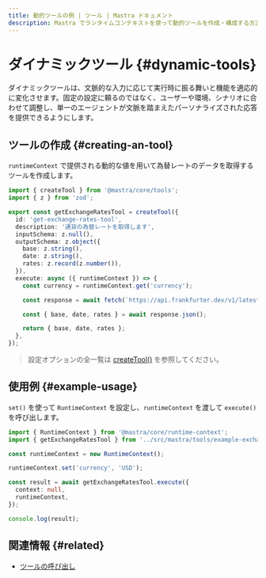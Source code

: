 ```yaml
---
title: 動的ツールの例 | ツール | Mastra ドキュメント
description: Mastra でランタイムコンテキストを使って動的ツールを作成・構成する方法を学びます。
---
```


# ダイナミックツール \{#dynamic-tools\}

ダイナミックツールは、文脈的な入力に応じて実行時に振る舞いと機能を適応的に変化させます。固定の設定に頼るのではなく、ユーザーや環境、シナリオに合わせて調整し、単一のエージェントが文脈を踏まえたパーソナライズされた応答を提供できるようにします。

## ツールの作成 \{#creating-an-tool\}

`runtimeContext` で提供される動的な値を用いて為替レートのデータを取得するツールを作成します。

```typescript filename="src/mastra/tools/example-exchange-rates-tool.ts" showLineNumbers copy
import { createTool } from '@mastra/core/tools';
import { z } from 'zod';

export const getExchangeRatesTool = createTool({
  id: 'get-exchange-rates-tool',
  description: '通貨の為替レートを取得します',
  inputSchema: z.null(),
  outputSchema: z.object({
    base: z.string(),
    date: z.string(),
    rates: z.record(z.number()),
  }),
  execute: async ({ runtimeContext }) => {
    const currency = runtimeContext.get('currency');

    const response = await fetch(`https://api.frankfurter.dev/v1/latest?base=${currency}`);

    const { base, date, rates } = await response.json();

    return { base, date, rates };
  },
});
```

> 設定オプションの全一覧は [createTool()](/docs/reference/tools/create-tool) を参照してください。

## 使用例 \{#example-usage\}

`set()` を使って `RuntimeContext` を設定し、`runtimeContext` を渡して `execute()` を呼び出します。

```typescript filename="src/test-exchange-rate.ts" showLineNumbers copy
import { RuntimeContext } from '@mastra/core/runtime-context';
import { getExchangeRatesTool } from '../src/mastra/tools/example-exchange-rates-tool';

const runtimeContext = new RuntimeContext();

runtimeContext.set('currency', 'USD');

const result = await getExchangeRatesTool.execute({
  context: null,
  runtimeContext,
});

console.log(result);
```

## 関連情報 \{#related\}

* [ツールの呼び出し](./calling-tools#from-the-command-line)